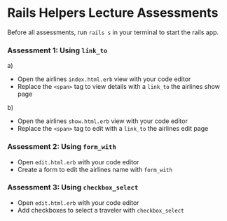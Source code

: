 # Rails Helpers Lecture Assessments

Before all assessments, run `rails s` in your terminal to start the rails app.



### Assessment 1: Using `link_to`

a) 

* Open the airlines `index.html.erb` view with your code editor
* Replace the `<span>` tag to view details with a `link_to` the airlines show page 

b)

- Open the airlines `show.html.erb` view with your code editor
- Replace the `<span>` tag to edit with a `link_to` the airlines edit page 



### Assessment 2: Using `form_with`

- Open `edit.html.erb` with your code editor
- Create a form to edit the airlines name with `form_with`



### Assessment 3: Using `checkbox_select`

- Open `edit.html.erb` with your code editor
- Add checkboxes to select a traveler with `checkbox_select`

